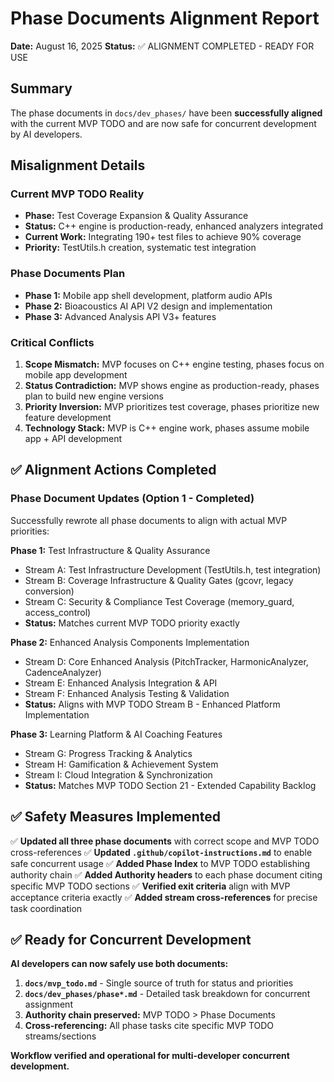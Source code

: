 # Phase Documents Alignment Report
**Date:** August 16, 2025
**Status:** ✅ ALIGNMENT COMPLETED - READY FOR USE

## Summary
The phase documents in `docs/dev_phases/` have been **successfully aligned** with the current MVP TODO and are now safe for concurrent development by AI developers.

## Misalignment Details

### Current MVP TODO Reality
- **Phase:** Test Coverage Expansion & Quality Assurance
- **Status:** C++ engine is production-ready, enhanced analyzers integrated
- **Current Work:** Integrating 190+ test files to achieve 90% coverage
- **Priority:** TestUtils.h creation, systematic test integration

### Phase Documents Plan
- **Phase 1:** Mobile app shell development, platform audio APIs
- **Phase 2:** Bioacoustics AI API V2 design and implementation
- **Phase 3:** Advanced Analysis API V3+ features

### Critical Conflicts
1. **Scope Mismatch:** MVP focuses on C++ engine testing, phases focus on mobile app development
2. **Status Contradiction:** MVP shows engine as production-ready, phases plan to build new engine versions
3. **Priority Inversion:** MVP prioritizes test coverage, phases prioritize new feature development
4. **Technology Stack:** MVP is C++ engine work, phases assume mobile app + API development

## ✅ Alignment Actions Completed

### Phase Document Updates (Option 1 - Completed)
Successfully rewrote all phase documents to align with actual MVP priorities:

**Phase 1:** Test Infrastructure & Quality Assurance
- Stream A: Test Infrastructure Development (TestUtils.h, test integration)
- Stream B: Coverage Infrastructure & Quality Gates (gcovr, legacy conversion)
- Stream C: Security & Compliance Test Coverage (memory_guard, access_control)
- **Status:** Matches current MVP TODO priority exactly

**Phase 2:** Enhanced Analysis Components Implementation
- Stream D: Core Enhanced Analysis (PitchTracker, HarmonicAnalyzer, CadenceAnalyzer)
- Stream E: Enhanced Analysis Integration & API
- Stream F: Enhanced Analysis Testing & Validation
- **Status:** Aligns with MVP TODO Stream B - Enhanced Platform Implementation

**Phase 3:** Learning Platform & AI Coaching Features
- Stream G: Progress Tracking & Analytics
- Stream H: Gamification & Achievement System
- Stream I: Cloud Integration & Synchronization
- **Status:** Matches MVP TODO Section 21 - Extended Capability Backlog

## ✅ Safety Measures Implemented

✅ **Updated all three phase documents** with correct scope and MVP TODO cross-references
✅ **Updated `.github/copilot-instructions.md`** to enable safe concurrent usage
✅ **Added Phase Index** to MVP TODO establishing authority chain
✅ **Added Authority headers** to each phase document citing specific MVP TODO sections
✅ **Verified exit criteria** align with MVP acceptance criteria exactly
✅ **Added stream cross-references** for precise task coordination

## ✅ Ready for Concurrent Development

**AI developers can now safely use both documents:**
1. **`docs/mvp_todo.md`** - Single source of truth for status and priorities
2. **`docs/dev_phases/phase*.md`** - Detailed task breakdown for concurrent assignment
3. **Authority chain preserved:** MVP TODO > Phase Documents
4. **Cross-referencing:** All phase tasks cite specific MVP TODO streams/sections

**Workflow verified and operational for multi-developer concurrent development.**
